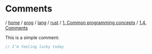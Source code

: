 # Comments

/ [home](/README.md) / [prog](/prog/README.md) / [lang](/prog/lang/README.md) / [rust](/prog/lang/rust/README.md) / [1. Common programming concepts](/prog/lang/rust/1_common_programming_concepts/README.md) / [1.4. Comments](/prog/lang/rust/1_common_programming_concepts/1_4_comments.md)

This is a simple comment:

```rust
// I’m feeling lucky today
```
